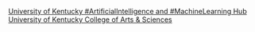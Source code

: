 [University of Kentucky #ArtificialIntelligence and #MachineLearning Hub   University of Kentucky College of Arts & Sciences](https://qi.tc/qi/119299)